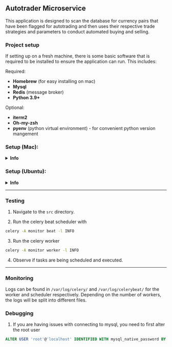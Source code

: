 ## Autotrader Microservice 
This application is designed to scan the database for currency pairs that have been flagged for autotrading and then uses their respective trade strategies and parameters to conduct automated buying and selling.

### Project setup
If setting up on a fresh machine, there is some basic software that is required to be installed to ensure the application can run. This includes:

Required:
- **Homebrew** (for easy installing on mac)
- **Mysql**
- **Redis** (message broker)
- **Python 3.9+**

Optional:
- **iterm2**
- **Oh-my-zsh**
- **pyenv** (python virtual environment) - for convenient python version mangement


### Setup (Mac):
<details>
<summary><b>Info</b></summary>

1. Install homebrew  
```bash
/bin/bash -c "$(curl -fsSL https://raw.githubusercontent.com/Homebrew/install/HEAD/install.sh)"
```

2. Install [Iterm2](https://iterm2.com/downloads.html)

3. Install Oh-my-zsh (Optional)
```bash
sh -c "$(curl -fsSL https://raw.githubusercontent.com/ohmyzsh/ohmyzsh/master/tools/install.sh)"
```

4. Install other required software using brew
```bash
brew install mysql
brew install pyenv
brew install nvm
brew install redis
```
5. Ensure redis and mysql services are running on brew with
```
brew services
```
6. Start them if necessary
```
brew services start mysql;
brew services start redis;
```

7. Install python 3.9.6
```bash
pyenv install 3.9.6
```

8. Clone the repository
```bash
git clone https://github.com/everdeep/cryptobot.git

# Store credentials
git config credential.helper store
```

8. Install missing pip packages
```bash
pip install -r requirements.txt
pip install marshmallow_enum
pip install -U "celery[redis]"
```

9. Create the *.env* file

10. Setup celery Daemon service
```bash
# In crytobot/trader/celery
sudo cp default/celeryd /etc/default/celeryd
sudo cp default/celerybeat /etc/default/celerybeat

sudo cp init.d/celeryd /etc/init.d/celeryd
sudo cp init.d/celerybeat /etc/init.d/celerybeat
```

11. Check celery works
```bash
celery -A monitor worker -l INFO
```

</details>

### Setup (Ubuntu):
<details>
<summary><b>Info</b></summary>

1. Update packages
```bash
sudo apt update && sudo apt upgrade

# Install pip
sudo apt install python3-pip
```
2. Install mysql ([Debugging](https://bobcares.com/blog/oserror-mysql_config-not-found/))
```bash
sudo apt install mysql-server
sudo apt install libmysqlclient-dev
sudo apt install build-essential
```
3. [Setup mysql](https://www.digitalocean.com/community/tutorials/how-to-install-mysql-on-ubuntu-22-04)
OR connect to RDS mysql

4. Navigate to the sql folder and create the database:
```bash
mysql -u root -p < database.sql
# other scripts if necessary

or 

mysql -u admin -p -h [endpoint] < database.sql
```

5. Install Redis
```bash
curl -fsSL https://packages.redis.io/gpg | sudo gpg --dearmor -o /usr/share/keyrings/redis-archive-keyring.gpg

echo "deb [signed-by=/usr/share/keyrings/redis-archive-keyring.gpg] https://packages.redis.io/deb $(lsb_release -cs) main" | sudo tee /etc/apt/sources.list.d/redis.list

sudo apt-get update
sudo apt-get install redis

pip install -U "celery[redis]"

# Check it is running
service --status-all

# Start if not
service redis-server start
```
Further documentation [here](https://redis.io/docs/getting-started/installation/install-redis-on-linux/).

6. Clone repo
```bash
git clone https://github.com/everdeep/cryptobot.git

# Store credentials
git config credential.helper store
```

7. Update PATH to include pip packages (if necessary)
```bash
export PATH=$PATH:/home/ubuntu/.local/bin
```

8. Install missing pip packages
```bash
pip3 install -r requirements.txt
pip3 install marshmallow_enum
```

9. Create the *.env* file

10. Setup celery Daemon service
```bash
# In crytobot/trader/celery
sudo cp default/celeryd /etc/default/celeryd
sudo cp default/celerybeat /etc/default/celerybeat

sudo cp init.d/celeryd /etc/init.d/celeryd
sudo cp init.d/celerybeat /etc/init.d/celerybeat
```

11. Check celery works
```bash
celery -A monitor worker -l INFO
```
</details>

***

### Testing
1. Navigate to the `src` directory.

2. Run the celery beat scheduler with
```bash
celery -A monitor beat -l INFO
```

3. Run the celery worker
```bash
celery -A monitor worker -l INFO
```

4. Observe if tasks are being scheduled and executed.

***

### Monitoring
Logs can be found in `/var/log/celery/` and `/var/log/celerybeat/` for the worker and scheduler respectively. Depending on the number of workers, the logs will be split into different files.

### Debugging
1. If you are having issues with connecting to mysql, you need to first alter the root user
```sql
ALTER USER 'root'@'localhost' IDENTIFIED WITH mysql_native_password BY 'your_new_password';
```